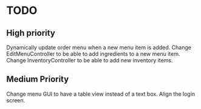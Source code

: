 # TODO
## High priority
Dynamically update order menu when a new menu item is added.
Change EditMenuController to be able to add ingredients to a new menu item.
Change InventoryController to be able to add new inventory items.

## Medium Priority
Change menu GUI to have a table view instead of a text box.
Align the login screen.
